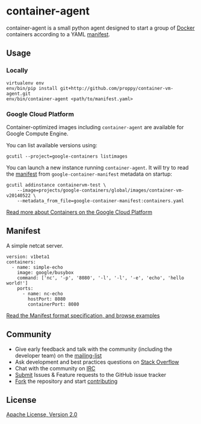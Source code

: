 container-agent
===============

container-agent is a small python agent designed to start a group of [Docker](https://docker.io) containers according to a YAML [manifest](#manifest-examples).

## Usage

### Locally

```
virtualenv env
env/bin/pip install git+http://github.com/proppy/container-vm-agent.git
env/bin/container-agent <path/to/manifest.yaml>
```

### Google Cloud Platform

Container-optimized images including `container-agent` are available for Google Compute Engine.

You can list available versions using:
```
gcutil --project=google-containers listimages
```

You can launch a new instance running `container-agent`. It will try to read the [manifest](#manifest) from `google-container-manifest` metadata on startup:
```
gcutil addinstance containervm-test \
    --image=projects/google-containers/global/images/container-vm-v20140522 \
    --metadata_from_file=google-container-manifest:containers.yaml
```

[Read more about Containers on the Google Cloud Platform](https://developers.google.com/compute/docs/containers)

## Manifest

A simple netcat server.
```
version: v1beta1
containers:
  - name: simple-echo
    image: google/busybox
    command: ['nc', '-p', '8080', '-l', '-l', '-e', 'echo', 'hello world!']
    ports:
      - name: nc-echo
        hostPort: 8080
        containerPort: 8080
```

[Read the Manifest format specification, and browse examples](manifests/)

## Community

- Give early feedback and talk with the community (including the developer team) on the [mailing-list](https://groups.google.com/d/google-containers)
- Ask development and best practices questions on [Stack Overflow](http://stackoverflow.com/questions/tagged/google-compute-engine+docker)
- Chat with the community on [IRC](irc://irc.freenode.net/#google-containers)
- [Submit](https://github.com/GoogleCloudPlatform/container-agent/issues) Issues & Feature requests to the GitHub issue tracker
- [Fork](https://github.com/GoogleCloudPlatform/container-agent/fork) the repository and start [contributing](CONTRIB.md)

## License

[Apache License, Version 2.0](tree/master/COPYING.md)
